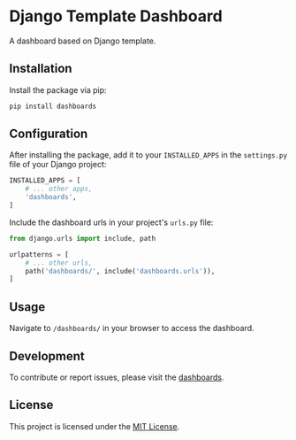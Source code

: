 # Django Template Dashboard

A dashboard based on Django template.

## Installation

Install the package via pip:

```bash
pip install dashboards
```

## Configuration

After installing the package, add it to your `INSTALLED_APPS` in the `settings.py` file of your Django project:

```python
INSTALLED_APPS = [
    # ... other apps,
    'dashboards',
]
```

Include the dashboard urls in your project's `urls.py` file:

```python
from django.urls import include, path

urlpatterns = [
    # ... other urls,
    path('dashboards/', include('dashboards.urls')),
]
```

## Usage

Navigate to `/dashboards/` in your browser to access the dashboard.

## Development

To contribute or report issues, please visit
the [dashboards](https://github.com/django-libraries/dashboards).

## License

This project is licensed under the [MIT License](LICENSE).
